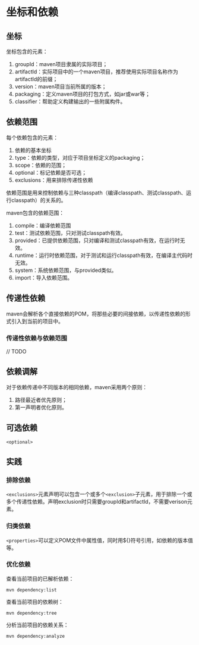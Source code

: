 # 坐标和依赖

## 坐标

坐标包含的元素：
1. groupId：maven项目隶属的实际项目；
2. artifactId：实际项目中的一个maven项目，推荐使用实际项目名称作为artifactId的前缀；
3. version：maven项目当前所属的版本；
4. packaging：定义maven项目的打包方式，如jar或war等；
5. classifier：帮助定义构建输出的一些附属构件。

## 依赖范围

每个依赖包含的元素：
1. 依赖的基本坐标
2. type：依赖的类型，对应于项目坐标定义的packaging；
3. scope：依赖的范围；
4. optional：标记依赖是否可选；
5. exclusions：用来排除传递性依赖

依赖范围是用来控制依赖与三种classpath（编译classpath、测试classpath、运行classpath）的关系的。

maven包含的依赖范围：
1. compile：编译依赖范围
2. test：测试依赖范围，只对测试classpath有效。
3. provided：已提供依赖范围，只对编译和测试classpath有效，在运行时无效。
4. runtime：运行时依赖范围，对于测试和运行classpath有效，在编译主代码时无效。
5. system：系统依赖范围，与provided类似。
6. import：导入依赖范围。

## 传递性依赖

maven会解析各个直接依赖的POM，将那些必要的间接依赖，以传递性依赖的形式引入到当前的项目中。

### 传递性依赖与依赖范围

// TODO

## 依赖调解

对于依赖传递中不同版本的相同依赖，maven采用两个原则：
1. 路径最近者优先原则；
2. 第一声明者优化原则。

## 可选依赖

	<optional>

## 实践

### 排除依赖

`<exclusions>`元素声明可以包含一个或多个`<exclusion>`子元素，用于排除一个或多个传递性依赖。声明exclusion时只需要groupId和artifactId，不需要verison元素。

### 归类依赖

`<properties>`可以定义POM文件中属性值，同时用${}符号引用，如依赖的版本值等。

### 优化依赖

查看当前项目的已解析依赖：

	mvn dependency:list

查看当前项目的依赖树：

	mvn dependency:tree

分析当前项目的依赖关系：

	mvn dependency:analyze

